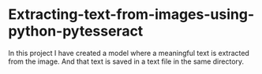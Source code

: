 # Extracting-text-from-images-using-python-pytesseract
In this project I have created a model where a meaningful text is extracted from the image. And that text is saved in a text file in the same directory.
